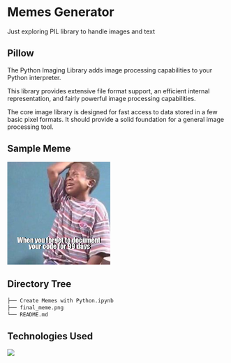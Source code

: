 # Memes Generator
Just exploring PIL library to handle images and text


## Pillow
The Python Imaging Library adds image processing capabilities to your Python interpreter.

This library provides extensive file format support, an efficient internal representation, and fairly powerful image processing capabilities.

The core image library is designed for fast access to data stored in a few basic pixel formats. It should provide a solid foundation for a general image processing tool.


## Sample Meme

![Final Meme](final_meme.png)


## Directory Tree 
```
├── Create Memes with Python.ipynb
├── final_meme.png
└── README.md
```

## Technologies Used

![](https://forthebadge.com/images/badges/made-with-python.svg)
